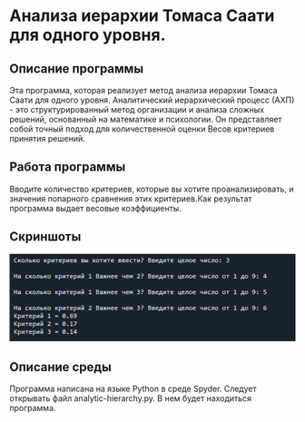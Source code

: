 # Анализа иерархии Томаса Саати для одного уровня.
## Описание программы 
 Эта программа, которая  реализует метод анализа иерархии Томаса Саати для одного уровня. Аналитический иерархический процесс (АХП) - это структурированный метод организации и анализа сложных решений, основанный на математике и психологии. Он представляет собой точный подход для количественной оценки Весов критериев принятия решений.
## Работа программы
Вводите количество критериев, которые вы хотите проанализировать, и значения попарного сравнения этих критериев.Как результат программа выдает весовые коэффициенты.
## Cкриншоты
![Иллюстрация к проекту](https://github.com/Michail420/analytic-hierarchy/blob/main/dgcvbkljx.PNG)
## Описание среды 
Программа написана на языке Python в среде Spyder. Следует открывать файл analytic-hierarchy.py. В нем будет находиться программа.
